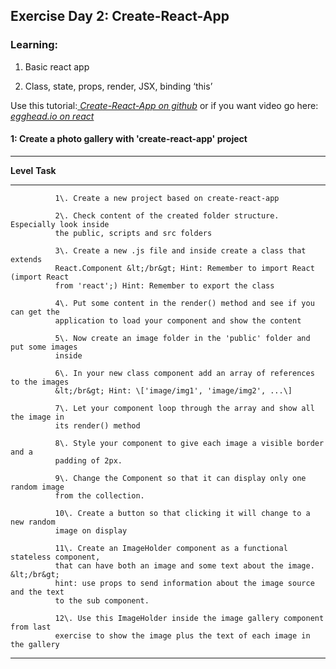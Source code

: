 Exercise Day 2: Create-React-App
--------------------------------

### Learning:

1.  Basic react app

2.  Class, state, props, render, JSX, binding ‘this’

Use this tutorial:[
](https://github.com/facebookincubator/create-react-app#getting-started)[*Create-React-App
on
github*](https://github.com/facebookincubator/create-react-app#getting-started)
or if you want video go here:[
](https://egghead.io/lessons/react-react-fundamentals-development-environment-setup)[*egghead.io
on
react*](https://egghead.io/lessons/react-react-fundamentals-development-environment-setup)

#### **1: Create a photo gallery with 'create-react-app' project**

  ---------------------------------------------------------------------------------------
  **Level**   **Task**
  ----------- ---------------------------------------------------------------------------
              1\. Create a new project based on create-react-app

              2\. Check content of the created folder structure. Especially look inside
              the public, scripts and src folders

              3\. Create a new .js file and inside create a class that extends
              React.Component &lt;/br&gt; Hint: Remember to import React (import React
              from 'react';) Hint: Remember to export the class

              4\. Put some content in the render() method and see if you can get the
              application to load your component and show the content

              5\. Now create an image folder in the 'public' folder and put some images
              inside

              6\. In your new class component add an array of references to the images
              &lt;/br&gt; Hint: \['image/img1', 'image/img2', ...\]

              7\. Let your component loop through the array and show all the image in
              its render() method

              8\. Style your component to give each image a visible border and a
              padding of 2px.

              9\. Change the Component so that it can display only one random image
              from the collection.

              10\. Create a button so that clicking it will change to a new random
              image on display

              11\. Create an ImageHolder component as a functional stateless component,
              that can have both an image and some text about the image. &lt;/br&gt;
              hint: use props to send information about the image source and the text
              to the sub component.

              12\. Use this ImageHolder inside the image gallery component from last
              exercise to show the image plus the text of each image in the gallery
  ---------------------------------------------------------------------------------------
